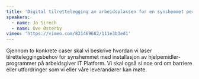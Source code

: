 ```yaml
---
title: 'Digital tilrettelegging av arbeidsplassen for en synshemmet person'
speakers:
  - name: Jo Sirech
  - name: Ove Østerby
vimeo: 'https://vimeo.com/831469682/111e3b3ed1'
---
```


Gjennom to konkrete caser skal vi beskrive hvordan vi løser tilretteleggingsbehov for synshemmet med installasjon av hjelpemidler-programmer på arbeidsgiver IT Platform. Vi skal også si noe ord om barriere eller utfordringer som vi eller våre leverandører kan møte.